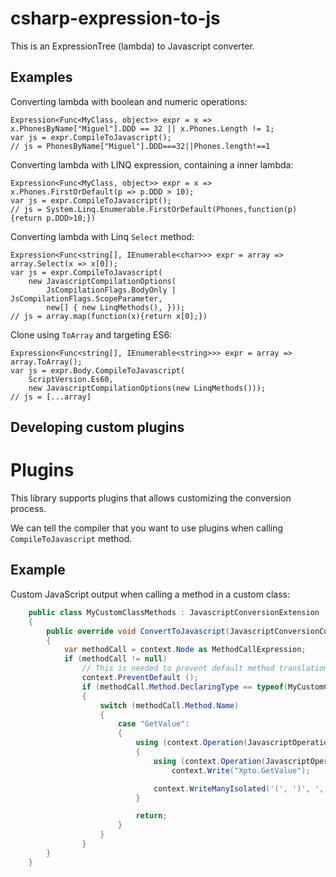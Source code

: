 # csharp-expression-to-js

This is an ExpressionTree (lambda) to Javascript converter.

Examples
-------

Converting lambda with boolean and numeric operations:

    Expression<Func<MyClass, object>> expr = x => x.PhonesByName["Miguel"].DDD == 32 || x.Phones.Length != 1;
    var js = expr.CompileToJavascript();
    // js = PhonesByName["Miguel"].DDD===32||Phones.length!==1

Converting lambda with LINQ expression, containing a inner lambda:

    Expression<Func<MyClass, object>> expr = x => x.Phones.FirstOrDefault(p => p.DDD > 10);
    var js = expr.CompileToJavascript();
    // js = System.Linq.Enumerable.FirstOrDefault(Phones,function(p){return p.DDD>10;})

Converting lambda with Linq `Select` method:

	Expression<Func<string[], IEnumerable<char>>> expr = array => array.Select(x => x[0]);
    var js = expr.CompileToJavascript(
        new JavascriptCompilationOptions(
            JsCompilationFlags.BodyOnly | JsCompilationFlags.ScopeParameter,
            new[] { new LinqMethods(), }));
    // js = array.map(function(x){return x[0];})

Clone using `ToArray` and targeting ES6:

    Expression<Func<string[], IEnumerable<string>>> expr = array => array.ToArray();
    var js = expr.Body.CompileToJavascript(
        ScriptVersion.Es60,
        new JavascriptCompilationOptions(new LinqMethods()));
    // js = [...array]

Developing custom plugins
--------

# Plugins

This library supports plugins that allows customizing the conversion process.

We can tell the compiler that you want to use plugins when calling `CompileToJavascript` method.

Example
-------

Custom JavaScript output when calling a method in a custom class:

```csharp
    public class MyCustomClassMethods : JavascriptConversionExtension
    {
        public override void ConvertToJavascript(JavascriptConversionContext context)
        {
            var methodCall = context.Node as MethodCallExpression;
            if (methodCall != null)
                // This is needed to prevent default method translation
                context.PreventDefault ();
                if (methodCall.Method.DeclaringType == typeof(MyCustomClass))
                {
                    switch (methodCall.Method.Name)
                    {
                        case "GetValue":
                        {
                            using (context.Operation(JavascriptOperationTypes.Call))
                            {
                                using (context.Operation(JavascriptOperationTypes.IndexerProperty))
                                    context.Write("Xpto.GetValue");

                                context.WriteManyIsolated('(', ')', ',', methodCall.Arguments);
                            }

                            return;
                        }
                    }
                }
        }
    }
```